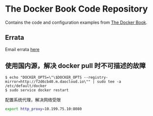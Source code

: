 # The Docker Book Code Repository

Contains the code and configuration examples from [The Docker
Book](http://www.dockerbook.com).

## Errata

Email errata [here](mailto:james+dockererrata@lovedthanlost.net)


## 使用国内源，解决 docker pull 时不可描述的故障

```
$ echo "DOCKER_OPTS=\"\$DOCKER_OPTS --registry-mirror=http://f2d6cb40.m.daocloud.io\"" | sudo tee -a /etc/default/docker
$ sudo service docker restart
```

配置系统代理，解决网络受限
```bash
export http_proxy=10.199.75.10:8080
```
